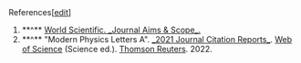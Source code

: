 ##
References[[edit](/w/index.php?title=Modern\_Physics\_Letters\_A&action=edit&section=4
"Edit section: References")]

 1. \*\*^\*\* [World Scientific. \_Journal Aims & Scope\_.](http://www.worldscinet.com/mpla/mkt/aims\_scope.shtml)
 2. \*\*^\*\* "Modern Physics Letters A". [\_2021 Journal Citation Reports\_](/wiki/Journal\_Citation\_Reports "Journal Citation Reports"). [Web of Science](/wiki/Web\_of\_Science "Web of Science") (Science ed.). [Thomson Reuters](/wiki/Thomson\_Reuters "Thomson Reuters"). 2022.

